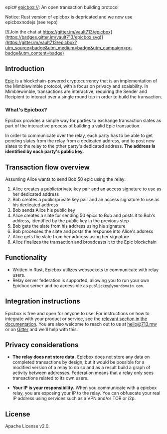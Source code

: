 epic# [epicbox://](http://epicbox.io): An open transaction building protocol

Notice: Rust version of epicbox is depricated and we now use epicboxnodejs (see repo)

[![Join the chat at https://gitter.im/vault713/epicbox](https://badges.gitter.im/vault713/epicbox.svg)](https://gitter.im/vault713/epicbox?utm_source=badge&utm_medium=badge&utm_campaign=pr-badge&utm_content=badge)

## Introduction
[Epic](https://github.com/mimblewimble/epic) is a blockchain-powered cryptocurrency that is an implementation of the Mimblewimble protocol, with a focus on privacy and scalability. In Mimblewimble, transactions are interactive, requiring the Sender and Recipient to interact over a single round trip in order to build the transaction.

### What's Epicbox?

Epicbox provides a simple way for parties to exchange transaction slates as part of the interactive process of building a valid Epic transaction.

In order to communicate over the relay, each party has to be able to get pending slates from the relay from a dedicated address, and to post new slates to the relay to the other party's dedicated address. **The address is identified by each party's public key.**

## Transaction flow overview
Assuming Alice wants to send Bob 50 epic using the relay:
1. Alice creates a public/private key pair and an access signature to use as her dedicated address
2. Bob creates a public/private key pair and an access signature to use as his dedicated address
3. Bob sends Alice his public key
4. Alice creates a slate for sending 50 epics to Bob and posts it to Bob's address, identified by the public key in the previous step
5. Bob gets the slate from his address using his signature
6. Bob processes the slate and posts the response into Alice's address
7. Alice gets the slate from her address using her signature
8. Alice finalizes the transaction and broadcasts it to the Epic blockchain

## Functionality

* Written in Rust, Epicbox utilizes websockets to communicate with relay users.
* Relay server federation is supported, allowing you to run your own Epicbox server and be accessible as `publickey@yourdomain.com`.


## Integration instructions

Epicbox is free and open for anyone to use. For  instructions on how to integrate with your product or service, see the [relevant section in the documentation](docs/integration.md). You are also welcome to reach out to us at [hello@713.mw](mailto:hello@713.mw) or on [Gitter](https://gitter.im/vault713/epicbox) and we'll help with this.

## Privacy considerations

* **The relay does not store data.** Epicbox does not store any data on completed transactions by design, but it would be possible for a modified version of a relay to do so and as a result build a graph of activity between addresses. Federation means that a relay only sees transactions related to its own users.

* **Your IP is your responsibility.** When you communicate with a epicbox relay, you are exposing your IP to the relay. You can obfuscate your real IP address using services such as a VPN and/or TOR or i2p.

## License

Apache License v2.0.
